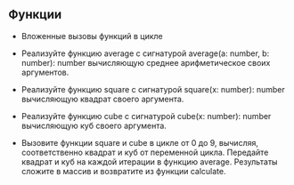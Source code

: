 ## Функции

- Вложенные вызовы функций в цикле

- Реализуйте функцию average с сигнатурой average(a: number, b: number): number вычисляющую среднее арифметическое своих аргументов.
- Реализуйте функцию square с сигнатурой square(x: number): number вычисляющую квадрат своего аргумента.
- Реализуйте функцию cube с сигнатурой cube(x: number): number вычисляющую куб своего аргумента.
- Вызовите функции square и cube в цикле от 0 до 9, вычисляя, соответственно квадрат и куб от переменной цикла. Передайте квадрат и куб на каждой итерации в функцию average. Результаты сложите в массив и возвратите из функции calculate.
